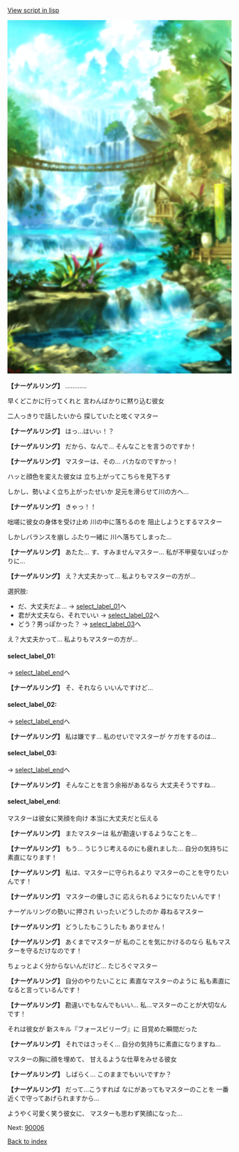 [View script in lisp](../scripts/210061103.txt)

![sea_jungle_day.png](../images/backgrounds/sea_jungle_day.png)

**【ナーゲルリング】**
…………

早くどこかに行ってくれと
言わんばかりに黙り込む彼女

二人っきりで話したいから
探していたと呟くマスター

**【ナーゲルリング】**
はっ…はいぃ！？

**【ナーゲルリング】**
だから、なんで…
そんなことを言うのですか！

**【ナーゲルリング】**
マスターは、その…
バカなのですかっ！

ハッと顔色を変えた彼女は
立ち上がってこちらを見下ろす

しかし、勢いよく立ち上がったせいか
足元を滑らせて川の方へ…

**【ナーゲルリング】**
きゃっ！！

咄嗟に彼女の身体を受け止め
川の中に落ちるのを
阻止しようとするマスター

しかしバランスを崩し
ふたり一緒に
川へ落ちてしまった…

**【ナーゲルリング】**
あたた…
す、すみませんマスター…
私が不甲斐ないばっかりに…

**【ナーゲルリング】**
え？大丈夫かって…
私よりもマスターの方が…

選択肢:
- だ、大丈夫だよ… → [select_label_01](#select_label_01)へ
- 君が大丈夫なら、それでいい → [select_label_02](#select_label_02)へ
- どう？男っぽかった？ → [select_label_03](#select_label_03)へ

え？大丈夫かって…
私よりもマスターの方が…

#### select_label_01:
 → [select_label_end](#select_label_end)へ

**【ナーゲルリング】**
そ、それなら
いいんですけど…

#### select_label_02:
 → [select_label_end](#select_label_end)へ

**【ナーゲルリング】**
私は嫌です…
私のせいでマスターが
ケガをするのは…

#### select_label_03:
 → [select_label_end](#select_label_end)へ

**【ナーゲルリング】**
そんなことを言う余裕があるなら
大丈夫そうですね…

#### select_label_end:

マスターは彼女に笑顔を向け
本当に大丈夫だと伝える

**【ナーゲルリング】**
またマスターは
私が勘違いするようなことを…

**【ナーゲルリング】**
もう…
うじうじ考えるのにも疲れました…
自分の気持ちに素直になります！

**【ナーゲルリング】**
私は、マスターに守られるより
マスターのことを守りたいんです！

**【ナーゲルリング】**
マスターの優しさに
応えられるようになりたいんです！

ナーゲルリングの勢いに押され
いったいどうしたのか
尋ねるマスター

**【ナーゲルリング】**
どうしたもこうしたも
ありません！

**【ナーゲルリング】**
あくまでマスターが
私のことを気にかけるのなら
私もマスターを守るだけなのです！

ちょっとよく分からないんだけど…
たじろぐマスター

**【ナーゲルリング】**
自分のやりたいことに
素直なマスターのように
私も素直になると言っているんです！

**【ナーゲルリング】**
勘違いでもなんでもいい…
私…マスターのことが大切なんです！

それは彼女が
新スキル『フォースビリーヴ』に
目覚めた瞬間だった

**【ナーゲルリング】**
それではさっそく…
自分の気持ちに素直になりますね…

マスターの胸に顔を埋めて、
甘えるような仕草をみせる彼女

**【ナーゲルリング】**
しばらく…
このままでもいいですか？

**【ナーゲルリング】**
だって…こうすれば
なにがあってもマスターのことを
一番近くで守ってあげられますから…

ようやく可愛く笑う彼女に、
マスターも思わず笑顔になった…


Next: [90006](90006.md)

[Back to index](index.md)
